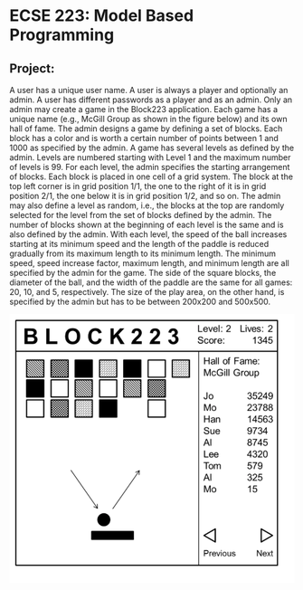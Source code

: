 # ECSE 223: Model Based Programming

## Project:
A user has a unique user name. A user is always a player and optionally an admin. A user has different passwords as a player and as an admin. Only an admin may create a game in the Block223 application. Each game has a unique name (e.g., McGill Group as shown in the figure below) and its own hall of fame. The admin designs a game by defining a set of blocks. Each block has a color and is worth a certain number of points between 1 and 1000 as specified by the admin. A game has several levels as defined by the admin. Levels are numbered starting with Level 1 and the maximum number of levels is 99. For each level, the admin specifies the starting arrangement of blocks. Each block is placed in one cell of a grid system. The block at the top left corner is in grid position 1/1, the one to the right of it is in grid position 2/1, the one below it is in grid position 1/2, and so on. The admin may also define a level as random, i.e., the blocks at the top are randomly selected for the level from the set of blocks defined by the admin. The number of blocks shown at the beginning of each level is the same and is also defined by the admin. With each level, the speed of the ball increases starting at its minimum speed and the length of the paddle is reduced gradually from its maximum length to its minimum length. The minimum speed, speed increase factor, maximum length, and minimum length are all specified by the admin for the game. The side of the square blocks, the diameter of the ball, and the width of the paddle are the same for all games: 20, 10, and 5, respectively. The size of the play area, on the other hand, is specified by the admin but has to be between 200x200 and 500x500.

![block](block.png)
